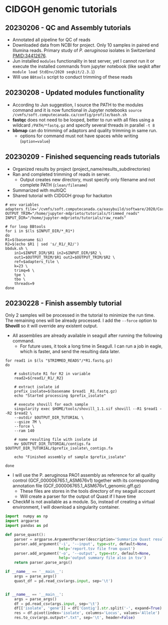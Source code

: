 # CIDGOH genomic tutorials

## 20230206 - QC and Assembly tutorials

- Annotated all pipeline for QC of reads
- Downloaded data from NCBI for project. Only 10 samples in paired end Illumina reads. Primary study of *P. aeruginosa* isolates in Switzerland [PMID:34412676](https://www.ncbi.nlm.nih.gov/pmc/articles/PMC8376114/). 
- Jun installed `modules` functionality in test server, yet I cannot run it or execute the installed commands from jupyter notebook (like seqkit after `module load StdEnv/2020 seqkit/2.3.1`)
- Will use `BBtools` script to conduct trimming of these reads 

## 20230208 - Updated modules functionality

- According to Jun suggestion, I source the PATH to the modules command and it is now functional in Jupyter notebooks `source /cvmfs/soft.computecanada.ca/config/profile/bash.sh`
-  **fastqc** does not need to be looped, better to run with all files using a wildcard `/PATH/*fastq.gz` and specify several threads in parallel `-t 8`
-  **bbmap** can do trimming of adaptors and quality trimming in same run. 
   -  options for command must not have spaces while writing (`option=value`)


## 20230209 - Finished sequencing reads tutorials

- Organized results by project (project_name/results_subdirectories)
- Ran and completed trimming of reads in server. 
	- Output creates new directory, must specify only filename and not complete PATH (`clean/filename`)
- Summarized with multiQC
- Shared tutorial with CIDGOH group for hackaton

```
# env variables
adapters_file='/cvmfs/soft.computecanada.ca/easybuild/software/2020/Core/bbmap/38.86/resources/adapters.fa'
OUTPUT_TRIM="/home/jupyter-mdprieto/tutorials/trimmed_reads"
INPUT_DIR="/home/jupyter-mdprieto/tutorials/raw_reads"

# for loop BBtools
for i in $(ls $INPUT_DIR/*_R1*)
do
R1=$(basename $i)
R2=$(echo $R1 | sed 's/_R1/_R2/')
bbduk.sh \
    in1=$INPUT_DIR/$R1 in2=$INPUT_DIR/$R2 \
    out1=$OUTPUT_TRIM/$R1 out2=$OUTPUT_TRIM/$R2 \
    ref=$adapters_file \
    k=23 \
    trimq=6 \
    tpe \
    tbo \
    threads=9
done
```

## 20230228 - Finish assembly tutorial 

Only 2 samples will be processed in the tutorial to minimize the run time. The remaining ones will be already processed. I add the `--force` option to **Shovill** so it will override any existent output.

- All assemblies are already available in seagull after running the following command.
    - For future uses, it took a long time in Seagull. I can run a job in eagle, which is faster, and send the resulting data later. 

```
for read1 in $(ls "$TRIMMED_READS"/*R1.fastq.gz)
do

    # substitute R1 for R2 in variable
    read2=${read1/_R1/_R2}

    # extract isolate id
    prefix_isolate=$(basename $read1 _R1.fastq.gz)
    echo "Started processing $prefix_isolate"
    
    # execute shovill for each sample
    singularity exec $HOME/tools/shovill_1.1.sif shovill --R1 $read1 --R2 $read2 \
    --outdir $OUTPUT_DIR_TUTORIAL \
    --gsize 7M \
    --force \
    --ram 140 
    
    # name resulting file with isolate id
    mv $OUTPUT_DIR_TUTORIAL/contigs.fa $OUTPUT_DIR_TUTORIAL/$prefix_isolate\_contigs.fa
    
    echo "Finished assembly of sample $prefix_isolate"
    
done
```

- I will use the P. aeruginosa PAO1 assembly as reference for all quality control (GCF_000006765.1_ASM676v1) together with its corresponding annotation file (GCF_000006765.1_ASM676v1_genomic.gff.gz)
    - These files are stores in the tools directory of my seagull account 
    - Will create a parser for the output of Quast if I have time
- CheckM is not available as a module. So, instead of creating a virtual environment, I will download a singularity container. 

```py
import  numpy as np
import argparse
import pandas as pd

def parse_quast():
    parser = argparse.ArgumentParser(description='Summarize Quast results')
    parser.add_argument('-i', '--input', type=str, default=None,
                        help='report.tsv file from quast')
    parser.add_argument('-o', '--output', type=str, default=None,
                        help='output summary file also in tsv')
    return parser.parse_args()

if __name__ == '__main__':
    args = parse_args()
    quast_df = pd.read_csv(args.input, sep='\t')


if __name__ == '__main__':
    args = parse_args()
    df = pd.read_csv(args.input, sep='\t')
    df[['isolate', 'gene']] = df['Contig'].str.split('-', expand=True)
    res = df.pivot(index='isolate', columns='Locus', values='Allele')
    res.to_csv(args.output+".txt", sep='\t', header=False)
```